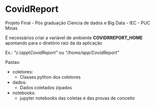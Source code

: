 # CovidReport
Projeto Final - Pós graduação   Ciencia de dados e Big Data - IEC - PUC Minas

É necessários criar a variável de ambiente **COVIDRREPORT_HOME** apontando para o diretório raiz da da aplicação

Ex.: *"c:\app\CovidReport"* ou *"/home/app/CovidReport"*

Pastas:
* coletores:
    - Classes python dos coletores
* dados:
    - Dados coletados zipados
* notebooks:
    - jupyter notebooks das coletas e das provas de conceito
